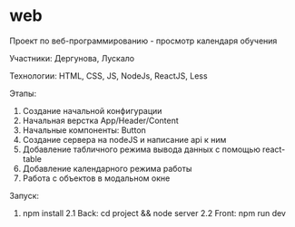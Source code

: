 # web
Проект по веб-программированию - просмотр календаря обучения

Участники: Дергунова, Лускало

Технологии: HTML, CSS, JS, NodeJs, ReactJS, Less

Этапы: 
1. Создание начальной конфигурации
2. Начальная верстка App/Header/Content
3. Начальные компоненты: Button
4. Создание сервера на nodeJS и написание api к ним
5. Добавление табличного режима вывода данных с помощью react-table
6. Добавление календарного режима работы
7. Работа с объектов в модальном окне


Запуск:
1. npm install
2.1 Back: cd project && node server
2.2 Front: npm run dev